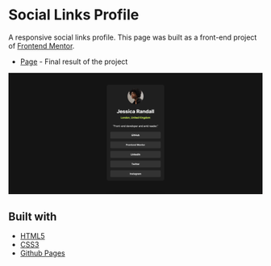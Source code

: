 # Social Links Profile

A responsive social links profile. This page was built as a front-end project of [Frontend Mentor](https://www.frontendmentor.io/challenges/social-links-profile-UG32l9m6dQ). 

- [Page](https://norwyx.github.io/social-links-profile/) - Final result of the project

![Social links profile](./images/final-results.png)

## Built with
- [HTML5](https://developer.mozilla.org/es/docs/HTML/HTML5)
- [CSS3](https://developer.mozilla.org/es/docs/Web/CSS/CSS3)
- [Github Pages](https://pages.github.com/)